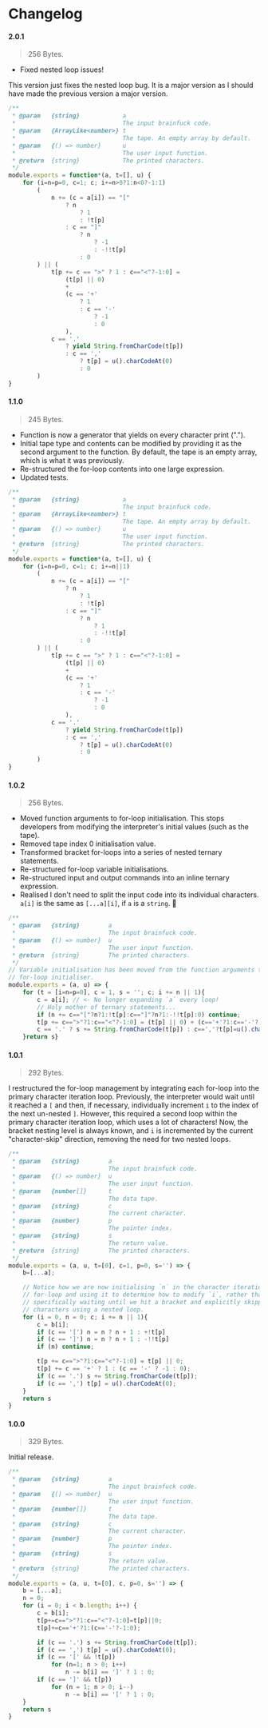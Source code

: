 
# Changelog

#### 2.0.1

> 256 Bytes.

* Fixed nested loop issues!

This version just fixes the nested loop bug. It is a major version as I should
have made the previous version a major version.

```js
/**
 * @param   {string}            a
 *                              The input brainfuck code.
 * @param   {ArrayLike<number>} t
 *                              The tape. An empty array by default.
 * @param   {() => number}      u
 *                              The user input function.
 * @return  {string}            The printed characters.
 */
module.exports = function*(a, t=[], u) {
    for (i=n=p=0, c=1; c; i+=n>0?1:n<0?-1:1)
        (
            n += (c = a[i]) == "["
                ? n
                    ? 1
                    : !t[p]
                : c == "]"
                    ? n
                        ? -1
                        : -!!t[p]
                    : 0
        ) || (
            t[p += c == ">" ? 1 : c=="<"?-1:0] =
                (t[p] || 0)
                +
                (c == '+'
                    ? 1
                    : c == '-'
                        ? -1
                        : 0
                ),
            c == '.'
                ? yield String.fromCharCode(t[p])
                : c == ','
                    ? t[p] = u().charCodeAt(0)
                    : 0
        )
}
```

#### 1.1.0

> 245 Bytes.

* Function is now a generator that yields on every character print (".").
* Initial tape type and contents can be modified by providing it as the second
  argument to the function. By default, the tape is an empty array, which is
  what it was previously.
* Re-structured the for-loop contents into one large expression.
* Updated tests.

```js
/**
 * @param   {string}            a
 *                              The input brainfuck code.
 * @param   {ArrayLike<number>} t
 *                              The tape. An empty array by default.
 * @param   {() => number}      u
 *                              The user input function.
 * @return  {string}            The printed characters.
 */
module.exports = function*(a, t=[], u) {
    for (i=n=p=0, c=1; c; i+=n||1)
        (
            n += (c = a[i]) == "["
                ? n
                    ? 1
                    : !t[p]
                : c == "]"
                    ? n
                        ? 1
                        : -!!t[p]
                    : 0
        ) || (
            t[p += c == ">" ? 1 : c=="<"?-1:0] =
                (t[p] || 0)
                +
                (c == '+'
                    ? 1
                    : c == '-'
                        ? -1
                        : 0
                ),
            c == '.'
                ? yield String.fromCharCode(t[p])
                : c == ','
                    ? t[p] = u().charCodeAt(0)
                    : 0
        )
}
```

#### 1.0.2

> 256 Bytes.

* Moved function arguments to for-loop initialisation. This stops developers
  from modifying the interpreter's initial values (such as the tape).
* Removed tape index 0 initialisation value.
* Transformed bracket for-loops into a series of nested ternary statements.
* Re-structured for-loop variable initialisations.
* Re-structured input and output commands into an inline ternary expression.
* Realised I don't need to split the input code into its individual characters.
  `a[i]` is the same as `[...a][i]`, if `a` is a `string`. 🤦

```js
/**
 * @param   {string}        a
 *                          The input brainfuck code.
 * @param   {() => number}  u
 *                          The user input function.
 * @return  {string}        The printed characters.
 */
// Variable initialisation has been moved from the function arguments to the
// for-loop initialiser.
module.exports = (a, u) => {
    for (t = [i=n=p=0], c = 1, s = ''; c; i += n || 1){
        c = a[i]; // <- No longer expanding `a` every loop!
        // Holy mother of ternary statements...
        if (n += c=="["?n?1:!t[p]:c=="]"?n?1:-!!t[p]:0) continue;
        t[p += c==">"?1:c=="<"?-1:0] = (t[p] || 0) + (c=='+'?1:c=='-'?-1:0);
        c == '.' ? s += String.fromCharCode(t[p]) : c==','?t[p]=u().charCodeAt(0):0
    }return s}
```

#### 1.0.1

> 292 Bytes.

I restructured the for-loop management by integrating each for-loop into the
primary character iteration loop.
Previously, the interpreter would wait until it reached a `[` and then, if
necessary, individually increment `i` to the index of the next un-nested `]`.
However, this required a second loop within the primary character iteration
loop, which uses a lot of characters! Now, the bracket nesting level is always
known, and `i` is incremented by the current "character-skip" direction,
removing the need for two nested loops.

```js
/**
 * @param   {string}        a
 *                          The input brainfuck code.
 * @param   {() => number}  u
 *                          The user input function.
 * @param   {number[]}      t
 *                          The data tape.
 * @param   {string}        c
 *                          The current character.
 * @param   {number}        p
 *                          The pointer index.
 * @param   {string}        s
 *                          The return value.
 * @return  {string}        The printed characters.
 */
module.exports = (a, u, t=[0], c=1, p=0, s='') => {
    b=[...a];

    // Notice how we are now initialising `n` in the character iteration
    // for-loop and using it to determine how to modify `i`, rather than
    // specifically waiting until we hit a bracket and explicitly skipping
    // characters using a nested loop.
    for (i = 0, n = 0; c; i += n || 1){
        c = b[i];
        if (c == '[') n = n ? n + 1 : +!t[p]
        if (c == ']') n = n ? n + 1 : -!!t[p]
        if (n) continue;

        t[p += c==">"?1:c=="<"?-1:0] = t[p] || 0;
        t[p] += c == '+' ? 1 : (c == '-' ? -1 : 0);
        if (c == '.') s += String.fromCharCode(t[p]);
        if (c == ',') t[p] = u().charCodeAt(0);
    }
    return s
}
```

#### 1.0.0

> 329 Bytes.

Initial release.

```js
/**
 * @param   {string}        a
 *                          The input brainfuck code.
 * @param   {() => number}  u
 *                          The user input function.
 * @param   {number[]}      t
 *                          The data tape.
 * @param   {string}        c
 *                          The current character.
 * @param   {number}        p
 *                          The pointer index.
 * @param   {string}        s
 *                          The return value.
 * @return  {string}        The printed characters.
 */
module.exports = (a, u, t=[0], c, p=0, s='') => {
    b = [...a];
    n = 0;
    for (i = 0; i < b.length; i++) {
        c = b[i];
        t[p+=c==">"?1:c=="<"?-1:0]=t[p]||0;
        t[p]+=c=='+'?1:(c=='-'?-1:0);

        if (c == '.') s += String.fromCharCode(t[p]);
        if (c == ',') t[p] = u().charCodeAt(0);
        if (c == '[' && !t[p])
            for (n=1; n > 0; i++)
                n -= b[i] == ']' ? 1 : 0;
        if (c == ']' && t[p])
            for (n = 1; n > 0; i--)
                n -= b[i] == '[' ? 1 : 0;
    }
    return s
}
```
